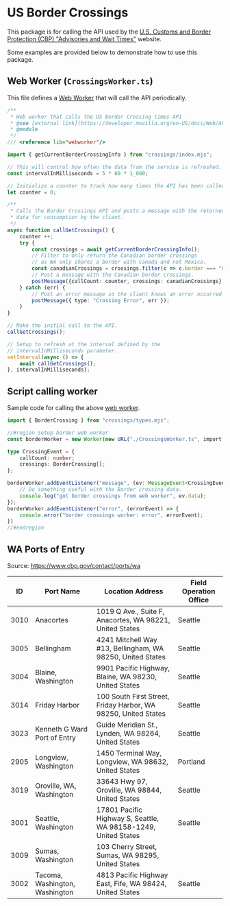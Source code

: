 # US Border Crossings

This package is for calling the API used by the [U.S. Customs and Border Protection (CBP) "Advisories and Wait Times"][Advisories and Wait Times] website.

Some examples are provided below to demonstrate how to use this package.

## Web Worker (`CrossingsWorker.ts`)

This file defines a [Web Worker][Using Web Workers] that will call the API periodically.

```typescript
/**
 * Web worker that calls the US Border Crossing times API
 * @see [external link](https://developer.mozilla.org/en-US/docs/Web/API/Web_Workers_API/Using_web_workers)
 * @module
 */
/// <reference lib="webworker"/>

import { getCurrentBorderCrossingInfo } from "crossings/index.mjs";

// This will control how often the data from the service is refreshed.
const intervalInMilliseconds = 5 * 60 * 1_000;

// Initialize a counter to track how many times the API has been called.
let counter = 0;

/**
 * Calls the Border Crossings API and posts a message with the returned
 * data for consumption by the client.
 */
async function callGetCrossings() {
    counter ++;
    try {
        const crossings = await getCurrentBorderCrossingInfo();
        // Filter to only return the Canadian border crossings
        // as WA only shares a border with Canada and not Mexico.
        const canadianCrossings = crossings.filter(c => c.border === "Canadian Border");
        // Post a message with the Canadian border crossings.
        postMessage({callCount: counter, crossings: canadianCrossings});
    } catch (err) {
        // Post an error message so the client knows an error occurred.
        postMessage({ type: "Crossing Error", err });
    }
}

// Make the initial call to the API.
callGetCrossings();

// Setup to refresh at the interval defined by the 
// intervalInMilliseconds parameter.
setInterval(async () => {
    await callGetCrossings();
}, intervalInMilliseconds);
```

## Script calling worker

Sample code for calling the above [web worker][Using Web Workers].

```typescript
import { BorderCrossing } from "crossings/types.mjs";

//#region Setup border web worker
const borderWorker = new Worker(new URL("./CrossingsWorker.ts", import.meta.url));

type CrossingEvent = {
    callCount: number;
    crossings: BorderCrossing[];
};

borderWorker.addEventListener("message", (ev: MessageEvent<CrossingEvent>) => {
    // Do something useful with the Border crossing data.
    console.log("got border crossings from web worker", ev.data);
});
borderWorker.addEventListener("error", (errorEvent) => {
    console.error("border crossings worker: error", errorEvent);
})
//#endregion
```

[U.S. Customs and Border Protection]:https://www.cbp.gov
[Advisories and Wait Times]:https://www.cbp.gov/travel/advisories-wait-times
[Using Web Workers]:https://developer.mozilla.org/en-US/docs/Web/API/Web_Workers_API/Using_web_workers

## WA Ports of Entry

Source: <https://www.cbp.gov/contact/ports/wa>

| ID   | Port Name                      | Location Address                                               | Field Operation Office |
|------|--------------------------------|----------------------------------------------------------------|------------------------|
| 3010 | Anacortes                      | 1019 Q Ave., Suite F, Anacortes, WA 98221, United States       | Seattle                |
| 3005 | Bellingham                     | 4241 Mitchell Way #13, Bellingham, WA 98250, United States     | Seattle                |
| 3004 | Blaine, Washington             | 9901 Pacific Highway, Blaine, WA 98230, United States          | Seattle                |
| 3014 | Friday Harbor                  | 100 South First Street, Friday Harbor, WA 98250, United States | Seattle                |
| 3023 | Kenneth G Ward Port of Entry   | Guide Meridian St., Lynden, WA 98264, United States            | Seattle                |
| 2905 | Longview, Washington           | 1450 Terminal Way, Longview, WA 98632, United States           | Portland               |
| 3019 | Oroville, WA, Washington       | 33643 Hwy 97, Oroville, WA 98844, United States                | Seattle                |
| 3001 | Seattle, Washington            | 17801 Pacific Highway S, Seattle, WA 98158-1249, United States | Seattle                |
| 3009 | Sumas, Washington              | 103 Cherry Street, Sumas, WA 98295, United States              |                        |
| 3002 | Tacoma, Washington, Washington | 4813 Pacific Highway East, Fife, WA 98424, United States       | Seattle                |
